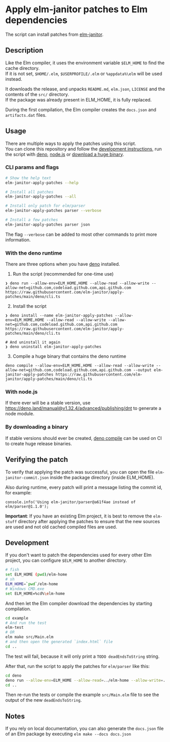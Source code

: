 # Apply elm-janitor patches to Elm dependencies

The script can install patches from
[elm-janitor](https://github.com/elm-janitor).

## Description

Like the Elm compiler, it uses the environment variable `$ELM_HOME` to find the
cache directory.\
If it is not set, `$HOME/.elm`, `$USERPROFILE/.elm` or `%appdata%\elm` will be
used instead.

It downloads the release, and unpacks `README.md`, `elm.json`, `LICENSE` and the
contents of the `src/` directory.\
If the package was already present in ELM_HOME, it is fully replaced.

During the first compilation, the Elm compiler creates the `docs.json` and
`artifacts.dat` files.

## Usage

There are multiple ways to apply the patches using this script.\
You can clone this repository and follow the
[development instructions](#development), run the script with
[deno](#with-the-deno-runtime), [node.js](#with-nodejs) or
[download a huge binary](#by-downloading-a-binary).

### CLI params and flags

```sh
# Show the help text
elm-janitor-apply-patches --help

# Install all patches
elm-janitor-apply-patches --all

# Install only patch for elm/parser
elm-janitor-apply-patches parser --verbose

# Install a few patches
elm-janitor-apply-patches parser json
```

The flag `--verbose` can be added to most other commands to print more
information.

### With the deno runtime

There are three options when you have [deno](https://deno.land) installed.

1. Run the script (recommended for one-time use)

```
❯ deno run --allow-env=ELM_HOME,HOME --allow-read --allow-write --allow-net=github.com,codeload.github.com,api.github.com  https://raw.githubusercontent.com/elm-janitor/apply-patches/main/deno/cli.ts
```

2. Install the script

```
❯ deno install --name elm-janitor-apply-patches --allow-env=ELM_HOME,HOME --allow-read --allow-write --allow-net=github.com,codeload.github.com,api.github.com https://raw.githubusercontent.com/elm-janitor/apply-patches/main/deno/cli.ts

# And uninstall it again
❯ deno uninstall elm-janitor-apply-patches
```

3. Compile a huge binary that contains the deno runtime

```
deno compile --allow-env=ELM_HOME,HOME --allow-read --allow-write --allow-net=github.com,codeload.github.com,api.github.com --output elm-janitor-apply-patches https://raw.githubusercontent.com/elm-janitor/apply-patches/main/deno/cli.ts
```

### With node.js

If there ever will be a stable version, use
https://deno.land/manual@v1.32.4/advanced/publishing/dnt to generate a node
module.

### By downloading a binary

If stable versions should ever be created,
[deno compile](https://deno.land/manual@v1.32.4/tools/compiler) can be used on
CI to create huge release binaries.

## Verifying the patch

To verify that applying the patch was successful, you can open the file
`elm-janitor-commit.json` inside the package directory (inside ELM_HOME).

Also during runtime, every patch will print a message listing the commit id, for
example:

```
console.info('Using elm-janitor/parser@a61f4ae instead of elm/parser@1.1.0');
```

**Important**: If you have an existing Elm project, it is best to remove the
`elm-stuff` directory after applying the patches to ensure that the new sources
are used and not old cached compiled files are used.

## Development

If you don't want to patch the dependencies used for every other Elm project,
you can configure `$ELM_HOME` to another directory.

```sh
# fish
set ELM_HOME (pwd)/elm-home
# sh
ELM_HOME=`pwd`/elm-home
# Windows CMD.exe
set ELM_HOME=%cd%\elm-home
```

And then let the Elm compiler download the dependencies by starting compilation.

```sh
cd example
# And run the test
elm-test
# OR
elm make src/Main.elm
# and then open the generated `index.html` file
cd ..
```

The test will fail, because it will only print a `TODO deadEndsToString` string.

After that, run the script to apply the patches for `elm/parser` like this:

```sh
cd deno
deno run --allow-env=ELM_HOME --allow-read=../elm-home --allow-write=../elm-home --allow-net=github.com,codeload.github.com,api.github.com cli.ts --verbose parser
cd ..
```

Then re-run the tests or compile the example `src/Main.elm` file to see the
output of the new `deadEndsToString`.

## Notes

If you rely on local documentation, you can also generate the `docs.json` file
of an Elm package by executing `elm make --docs docs.json`
